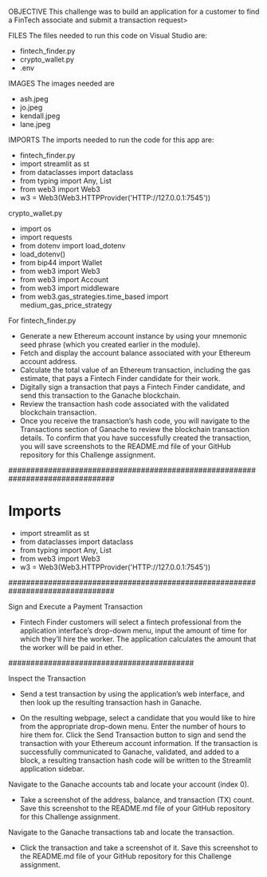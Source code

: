 OBJECTIVE
This challenge was to build an application for a customer to find a FinTech associate and submit a transaction request>

FILES
The files needed to run this code on Visual Studio are:
* fintech_finder.py
* crypto_wallet.py
* .env
    
IMAGES
The images needed are 
* ash.jpeg
* jo.jpeg
* kendall.jpeg
* lane.jpeg

IMPORTS
The imports needed to run the code for this app are:
* fintech_finder.py
* import streamlit as st
* from dataclasses import dataclass
* from typing import Any, List
* from web3 import Web3
* w3 = Web3(Web3.HTTPProvider('HTTP://127.0.0.1:7545'))

crypto_wallet.py
* import os
* import requests
* from dotenv import load_dotenv
* load_dotenv()
* from bip44 import Wallet
* from web3 import Web3
* from web3 import Account
* from web3 import middleware
* from web3.gas_strategies.time_based import medium_gas_price_strategy


For fintech_finder.py
* Generate a new Ethereum account instance by using your mnemonic seed phrase (which you created earlier in the module).
* Fetch and display the account balance associated with your Ethereum account address.
* Calculate the total value of an Ethereum transaction, including the gas estimate, that pays a Fintech Finder candidate for their work.
* Digitally sign a transaction that pays a Fintech Finder candidate, and send this transaction to the Ganache blockchain.
* Review the transaction hash code associated with the validated blockchain transaction.
* Once you receive the transaction’s hash code, you will navigate to the Transactions section of Ganache to review the blockchain transaction details. To confirm that you have successfully created the transaction, you will save screenshots to the README.md file of your GitHub repository for this Challenge assignment.

################################################################################

# Imports
* import streamlit as st
* from dataclasses import dataclass
* from typing import Any, List
* from web3 import Web3
* w3 = Web3(Web3.HTTPProvider('HTTP://127.0.0.1:7545'))

################################################################################

Sign and Execute a Payment Transaction
* Fintech Finder customers will select a fintech professional from the application interface’s drop-down menu, input the amount of time for which they’ll hire the worker. The application calculates the amount that the worker will be paid in ether. 

##########################################

Inspect the Transaction
* Send a test transaction by using the application’s web interface, and then look up the resulting transaction hash in Ganache.

* On the resulting webpage, select a candidate that you would like to hire from the appropriate drop-down menu. Enter the number of hours to hire them for. Click the Send Transaction button to sign and send the transaction with your Ethereum account information. If the transaction is successfully communicated to Ganache, validated, and added to a block, a resulting transaction hash code will be written to the Streamlit application sidebar.

Navigate to the Ganache accounts tab and locate your account (index 0). 
* Take a screenshot of the address, balance, and transaction (TX) count. Save this screenshot to the README.md file of your GitHub repository for this Challenge assignment.

Navigate to the Ganache transactions tab and locate the transaction. 
* Click the transaction and take a screenshot of it. Save this screenshot to the README.md file of your GitHub repository for this Challenge assignment.


